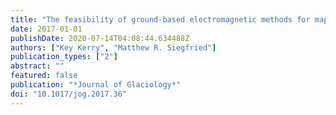 ```yaml
---
title: "The feasibility of ground-based electromagnetic methods for mapping the subglacial hydrological structure beneath ice streams"
date: 2017-01-01
publishDate: 2020-07-14T04:08:44.634488Z
authors: ["Key Kerry", "Matthew R. Siegfried"]
publication_types: ["2"]
abstract: ""
featured: false
publication: "*Journal of Glaciology*"
doi: "10.1017/jog.2017.36"
---
```


